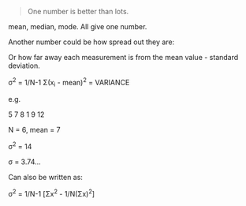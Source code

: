 > One number is better than lots.

mean, median, mode. All give one number.

Another number could be how spread out they are:

Or how far away each measurement is from the mean value - standard deviation.

&sigma;<sup>2</sup> = 1/N-1 &Sigma;(x<sub>i</sub> - mean)<sup>2</sup> = VARIANCE

e.g.

5 7 8 1 9 12

N = 6, mean = 7

&sigma;<sup>2</sup> = 14

&sigma; = 3.74...

Can also be written as:

&sigma;<sup>2</sup> = 1/N-1 [&Sigma;x<sup>2</sup> - 1/N(&Sigma;x)<sup>2</sup>]
